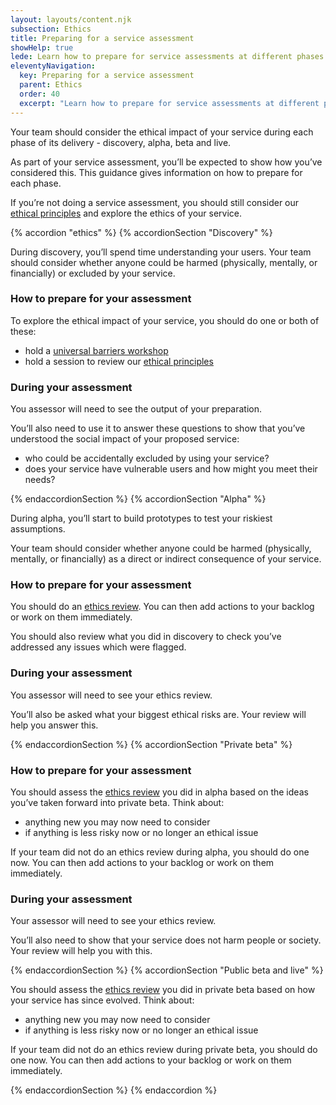 ```yaml
---
layout: layouts/content.njk
subsection: Ethics
title: Preparing for a service assessment
showHelp: true
lede: Learn how to prepare for service assessments at different phases of delivery.
eleventyNavigation:
  key: Preparing for a service assessment
  parent: Ethics
  order: 40
  excerpt: "Learn how to prepare for service assessments at different phases of delivery."
---
```


Your team should consider the ethical impact of your service during each phase of its delivery - discovery, alpha, beta and live.

As part of your service assessment,  you’ll be expected to show how you’ve considered this. This guidance gives information on how to prepare for each phase.

If you’re not doing a service assessment, you should still consider our [ethical principles](/ethics/principles/) and explore the ethics of your service.

{% accordion "ethics" %}
{% accordionSection "Discovery" %}

During discovery, you’ll spend time understanding your users. Your team should consider whether anyone could be harmed (physically, mentally, or financially) or excluded by your service.

### How to prepare for your assessment

To explore the ethical impact of your service, you should do one or both of these:

- hold a [universal barriers workshop](https://miro.com/app/board/uXjVIi81FTI=/)
- hold a session to review our [ethical principles](/ethics/principles)

### During your assessment

You assessor will need to see the output of your preparation.

You’ll also need to use it to answer these questions to show that you’ve understood the social impact of your proposed service:

- who could be accidentally excluded by using your service?
- does your service have vulnerable users and how might you meet their needs?

{% endaccordionSection %}
{% accordionSection "Alpha" %}

During alpha, you’ll start to build prototypes to test your riskiest assumptions.

Your team should consider whether anyone could be harmed (physically, mentally, or financially)  as a direct or indirect consequence of your service.

### How to prepare for your assessment

You should do an [ethics review](/ethics/review/). You can then add actions to your backlog or work on them immediately.

You should also review what you did in discovery to check you’ve addressed any issues which were flagged.

### During your assessment

You assessor will need to see your ethics review.

You’ll also be asked what your biggest ethical risks are. Your review will help you answer this.

{% endaccordionSection %}
{% accordionSection "Private beta" %}

### How to prepare for your assessment

You should assess the [ethics review](/ethics/review/) you did in alpha based on the ideas you’ve taken forward into private beta. Think about:

- anything new you may now need to consider
- if anything is less risky now or no longer an ethical issue

If your team did not do an ethics review during alpha, you should do one now. You can then add actions to your backlog or work on them immediately.

### During your assessment

Your assessor will need to see your ethics review. 

You’ll also need to show that your service does not harm people or society. Your review will help you with this.

{% endaccordionSection %}
{% accordionSection "Public beta and live" %}

You should assess the [ethics review](/ethics/review/) you did in private beta based on how your service has since evolved. Think about:

- anything new you may now need to consider
- if anything is less risky now or no longer an ethical issue

If your team did not do an ethics review during private beta, you should do one now. You can then add actions to your backlog or work on them immediately.

{% endaccordionSection %}
{% endaccordion %}